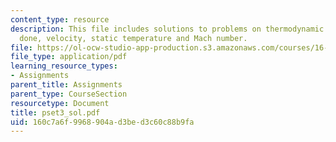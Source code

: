 ```yaml
---
content_type: resource
description: This file includes solutions to problems on thermodynamic cycle, work
  done, velocity, static temperature and Mach number.
file: https://ol-ocw-studio-app-production.s3.amazonaws.com/courses/16-01-unified-engineering-i-ii-iii-iv-fall-2005-spring-2006/160c7a6f9968904ad3bed3c60c88b9fa_pset3_sol.pdf
file_type: application/pdf
learning_resource_types:
- Assignments
parent_title: Assignments
parent_type: CourseSection
resourcetype: Document
title: pset3_sol.pdf
uid: 160c7a6f-9968-904a-d3be-d3c60c88b9fa
---
```

